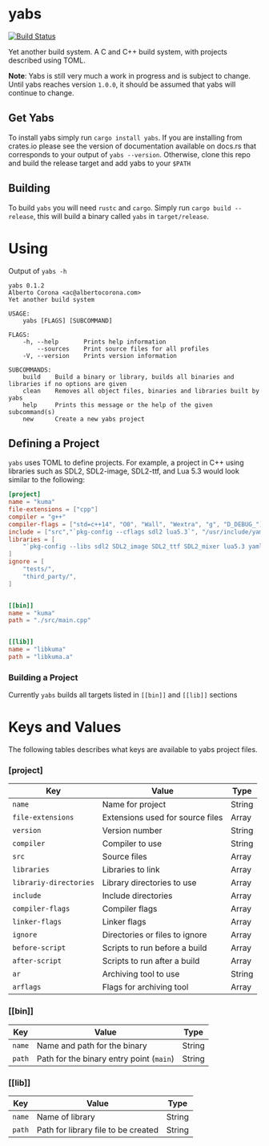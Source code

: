 # yabs
[![Build Status](https://travis-ci.org/0X1A/yabs.svg?branch=master)](https://travis-ci.org/0X1A/yabs)

Yet another build system. A C and C++ build system, with projects described
using TOML.

**Note**: Yabs is still very much a work in progress and is subject to change.
Until yabs reaches version `1.0.0`, it should be assumed that yabs will continue 
to change.

## Get Yabs
To install yabs simply run `cargo install yabs`. If you are installing from 
crates.io please see the version of documentation available on docs.rs that corresponds to
your output of `yabs --version`. Otherwise, clone this repo and build the release target and add
yabs to your `$PATH`

## Building
To build `yabs` you will need `rustc` and `cargo`. Simply run `cargo build
--release`, this will build a binary called `yabs` in `target/release`.

# Using
Output of `yabs -h`

```
yabs 0.1.2
Alberto Corona <ac@albertocorona.com>
Yet another build system

USAGE:
    yabs [FLAGS] [SUBCOMMAND]

FLAGS:
    -h, --help       Prints help information
        --sources    Print source files for all profiles
    -V, --version    Prints version information

SUBCOMMANDS:
    build    Build a binary or library, builds all binaries and libraries if no options are given
    clean    Removes all object files, binaries and libraries built by yabs
    help     Prints this message or the help of the given subcommand(s)
    new      Create a new yabs project
```

## Defining a Project
`yabs` uses TOML to define projects. For example, a project in C++ using libraries such as SDL2, SDL2-image, SDL2-ttf, and Lua 5.3 would look similar to the following:

```toml
[project]
name = "kuma"
file-extensions = ["cpp"]
compiler = "g++"
compiler-flags = ["std=c++14", "O0", "Wall", "Wextra", "g", "D_DEBUG_"]
include = ["src","`pkg-config --cflags sdl2 lua5.3`", "/usr/include/yaml-cpp", "third_party/sol2/single/sol"]
libraries = [
	"`pkg-config --libs sdl2 SDL2_image SDL2_ttf SDL2_mixer lua5.3 yaml-cpp`",
]
ignore = [
	"tests/",
	"third_party/",
]


[[bin]]
name = "kuma"
path = "./src/main.cpp"


[[lib]]
name = "libkuma"
path = "libkuma.a"
```

### Building a Project
Currently `yabs` builds all targets listed in `[[bin]]` and `[[lib]]` sections

# Keys and Values
The following tables describes what keys are available to yabs project files.

### [project]
| Key    | Value                           | Type |
| ---    | -----                           | ---- |
| `name`   | Name for project                | String |
| `file-extensions`   | Extensions used for source files | Array |
| `version` | Version number | String |
| `compiler` | Compiler to use | String |
| `src` | Source files | Array |
| `libraries` | Libraries to link | Array |
| `librariy-directories` | Library directories to use | Array |
| `include` | Include directories | Array |
| `compiler-flags` | Compiler flags | Array |
| `linker-flags` | Linker flags | Array |
| `ignore` | Directories or files to ignore | Array |
| `before-script` | Scripts to run before a build | Array |
| `after-script` |  Scripts to run after a build | Array |
| `ar` | Archiving tool to use | String |
| `arflags` | Flags for archiving tool | Array |

### [[bin]]
| Key    | Value                           | Type |
| ---    | -----                           | ---- |
| `name` | Name and path for the binary | String |
| `path` | Path for the binary entry point (`main`) | String |

### [[lib]]
| Key    | Value                           | Type |
| ---    | -----                           | ---- |
| `name` | Name of library | String |
| `path` | Path for library file to be created | String|
